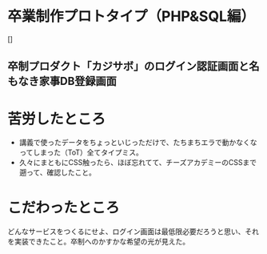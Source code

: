 # 卒業制作プロトタイプ（PHP&SQL編）
[]
## 卒制プロダクト「カジサボ」のログイン認証画面と名もなき家事DB登録画面
# 苦労したところ
- 講義で使ったデータをちょっといじっただけで、たちまちエラで動かなくなってしまった（ToT）全てタイプミス。
- 久々にまともにCSS触ったら、ほぼ忘れてて、チーズアカデミーのCSSまで遡って、確認したこと。
# こだわったところ
どんなサービスをつくるにせよ、ログイン画面は最低限必要だろうと思い、それを実装できたこと。卒制へのかすかな希望の光が見えた。